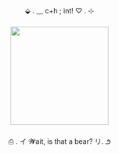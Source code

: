<p align="center">⬙ . ﹏  c+h  ; int!  ♡ . ⊹</p>

###

<div align="center">
 
###

<div align="center">
  <img height="200" src="https://blogger.googleusercontent.com/img/b/R29vZ2xl/AVvXsEiiXtjH1iBhh-pHTQnL5v3qxIigG1ouDHQIL0N9HF4VM-KnegvtH2CMQYNpZA9EItZjdICql5zaHGeFDUCUcvKmyTbl7q-oIe4kjyENH8OdVkkUmUkPBglxlEqz0LJvhgCEZtr0sL2TbbTk2S0UcgiPgdC69cN-bVYtdm868TDklhUo1H9lDZUVB8dlvGk/s320/rylan.gif"  />
</div>

###

</div>

###

<p align="center">⎙ . イ 𝓦ait, is that a bear? リ. ౨</p>

###


</div>

